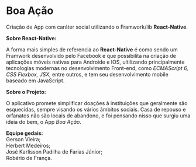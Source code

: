 # Boa Ação
   Criação de App com caráter social utilizando o Framwork/lib **React-Native**.

**Sobre React-Native:**

   A forma mais simples de referencia ao **React-Native** é como sendo um Framwork desenvolvido pelo Facebook e que possibilita na criação de aplicações móveis nativas para Androide e IOS, ultilizando principalmente tecnologias modernas no desenvolvimento Front-end, como _ECMAScript 6, CSS Flexbox, JSX_, entre outros, e tem seu desenvolvimento mobile baseado em JavaScript.

**Sobre o Projeto:**

   O aplicativo promete simplificar doações à instituições que geralmente são esquecidas, sempre visando os vários âmbitos sociais. Casa de repouso e orfanatos não são locais de abandono,  e foi pensando nisso que surgiu uma ideia do bem, o App _Boa Ação_.



**Equipe gedais:**  
Gerson Vieira;  
Herbert Medeiros;  
José Karlisson Padilha de Farias Júnior;  
Robério de França.
